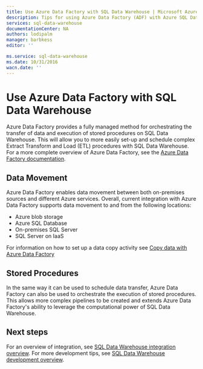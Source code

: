 ```yaml
---
title: Use Azure Data Factory with SQL Data Warehouse | Microsoft Azure
description: Tips for using Azure Data Factory (ADF) with Azure SQL Data Warehouse for developing solutions.
services: sql-data-warehouse
documentationCenter: NA
authors: lodipalm
manager: barbkess
editor: ''

ms.service: sql-data-warehouse
ms.date: 10/31/2016
wacn.date: ''
---
```


# Use Azure Data Factory with SQL Data Warehouse

Azure Data Factory provides a fully managed method for orchestrating the transfer of data and execution of stored procedures on SQL Data Warehouse.  This will allow you to more easily set-up and schedule complex Extract Transform and Load (ETL) procedures with SQL Data Warehouse. For a more complete overview of Azure Data Factory, see the [Azure Data Factory documentation][].

## Data Movement

Azure Data Factory enables data movement between both on-premises sources and different Azure services.  Overall, current integration with Azure Data Factory supports data movement to and from the following locations:

+ Azure blob storage
+ Azure SQL Database
+ On-premises SQL Server
+ SQL Server on IaaS

For information on how to set up a data copy activity see [Copy data with Azure Data Factory][]

## Stored Procedures
 In the same way it can be used to schedule data transfer, Azure Data Factory can also be used to orchestrate the execution of stored procedures.  This allows more complex pipelines to be created and extends Azure Data Factory's ability to leverage the computational power of SQL Data Warehouse.

## Next steps
For an overview of integration, see [SQL Data Warehouse integration overview][].
For more development tips, see [SQL Data Warehouse development overview][].

<!--Image references-->

<!--Article references-->

[Copy data with Azure Data Factory]:/documentation/articles/data-factory-azure-sql-connector/ 
[SQL Data Warehouse development overview]:./sql-data-warehouse-overview-develop.md 
[SQL Data Warehouse integration overview]:./sql-data-warehouse-overview-integrate.md

<!--MSDN references-->

<!--Other Web references-->
[Azure Data Factory documentation]:https://azure.microsoft.com/documentation/services/data-factory/